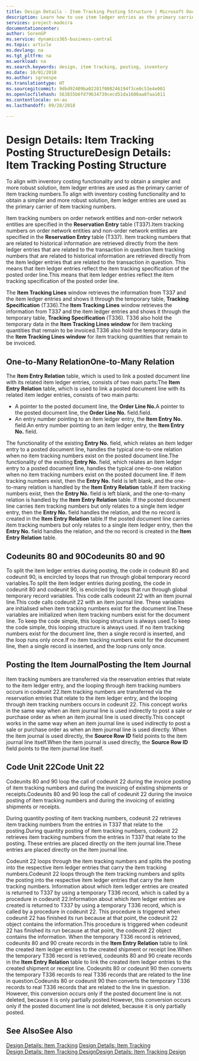 ```yaml
---
title: Design Details - Item Tracking Posting Structure | Microsoft Docs
description: Learn how to use item ledger entries as the primary carrier of item tracking numbers.
services: project-madeira
documentationcenter: 
author: SorenGP
ms.service: dynamics365-business-central
ms.topic: article
ms.devlang: na
ms.tgt_pltfrm: na
ms.workload: na
ms.search.keywords: design, item tracking, posting, inventory
ms.date: 10/01/2018
ms.author: sgroespe
ms.translationtype: HT
ms.sourcegitcommit: 9dbd92409ba02281f008246194f3ce0c53e4e001
ms.openlocfilehash: 563835b6fd79634739cecd51da1600aa8faa1011
ms.contentlocale: en-au
ms.lasthandoff: 09/28/2018

---
```

# <a name="design-details-item-tracking-posting-structure"></a><span data-ttu-id="66e08-103">Design Details: Item Tracking Posting Structure</span><span class="sxs-lookup"><span data-stu-id="66e08-103">Design Details: Item Tracking Posting Structure</span></span>
<span data-ttu-id="66e08-104">To align with inventory costing functionality and to obtain a simpler and more robust solution, item ledger entries are used as the primary carrier of item tracking numbers.</span><span class="sxs-lookup"><span data-stu-id="66e08-104">To align with inventory costing functionality and to obtain a simpler and more robust solution, item ledger entries are used as the primary carrier of item tracking numbers.</span></span>  
  
<span data-ttu-id="66e08-105">Item tracking numbers on order network entities and non-order network entities are specified in the **Reservation Entry** table (T337).</span><span class="sxs-lookup"><span data-stu-id="66e08-105">Item tracking numbers on order network entities and non-order network entities are specified in the **Reservation Entry** table (T337).</span></span> <span data-ttu-id="66e08-106">Item tracking numbers that are related to historical information are retrieved directly from the item ledger entries that are related to the transaction in question.</span><span class="sxs-lookup"><span data-stu-id="66e08-106">Item tracking numbers that are related to historical information are retrieved directly from the item ledger entries that are related to the transaction in question.</span></span> <span data-ttu-id="66e08-107">This means that item ledger entries reflect the item tracking specification of the posted order line.</span><span class="sxs-lookup"><span data-stu-id="66e08-107">This means that item ledger entries reflect the item tracking specification of the posted order line.</span></span>  
  
<span data-ttu-id="66e08-108">The **Item Tracking Lines** window retrieves the information from T337 and the item ledger entries and shows it through the temporary table, **Tracking Specification** (T336).</span><span class="sxs-lookup"><span data-stu-id="66e08-108">The **Item Tracking Lines** window retrieves the information from T337 and the item ledger entries and shows it through the temporary table, **Tracking Specification** (T336).</span></span> <span data-ttu-id="66e08-109">T336 also hold the temporary data in the **Item Tracking Lines window** for item tracking quantities that remain to be invoiced.</span><span class="sxs-lookup"><span data-stu-id="66e08-109">T336 also hold the temporary data in the **Item Tracking Lines window** for item tracking quantities that remain to be invoiced.</span></span>  
  
## <a name="one-to-many-relation"></a><span data-ttu-id="66e08-110">One-to-Many Relation</span><span class="sxs-lookup"><span data-stu-id="66e08-110">One-to-Many Relation</span></span>  
<span data-ttu-id="66e08-111">The **Item Entry Relation** table, which is used to link a posted document line with its related item ledger entries, consists of two main parts:</span><span class="sxs-lookup"><span data-stu-id="66e08-111">The **Item Entry Relation** table, which is used to link a posted document line with its related item ledger entries, consists of two main parts:</span></span>  
  
* <span data-ttu-id="66e08-112">A pointer to the posted document line, the **Order Line No.**</span><span class="sxs-lookup"><span data-stu-id="66e08-112">A pointer to the posted document line, the **Order Line No.**</span></span> <span data-ttu-id="66e08-113">field.</span><span class="sxs-lookup"><span data-stu-id="66e08-113">field.</span></span>  
* <span data-ttu-id="66e08-114">An entry number pointing to an item ledger entry, the **Item Entry No.** field.</span><span class="sxs-lookup"><span data-stu-id="66e08-114">An entry number pointing to an item ledger entry, the **Item Entry No.** field.</span></span>  
  
<span data-ttu-id="66e08-115">The functionality of the existing **Entry No.** field, which relates an item ledger entry to a posted document line, handles the typical one-to-one relation when no item tracking numbers exist on the posted document line.</span><span class="sxs-lookup"><span data-stu-id="66e08-115">The functionality of the existing **Entry No.** field, which relates an item ledger entry to a posted document line, handles the typical one-to-one relation when no item tracking numbers exist on the posted document line.</span></span> <span data-ttu-id="66e08-116">If item tracking numbers exist, then the **Entry No.** field is left blank, and the one-to-many relation is handled by the **Item Entry Relation** table.</span><span class="sxs-lookup"><span data-stu-id="66e08-116">If item tracking numbers exist, then the **Entry No.** field is left blank, and the one-to-many relation is handled by the **Item Entry Relation** table.</span></span> <span data-ttu-id="66e08-117">If the posted document line carries item tracking numbers but only relates to a single item ledger entry, then the **Entry No.** field handles the relation, and the no record is created in the **Item Entry Relation** table.</span><span class="sxs-lookup"><span data-stu-id="66e08-117">If the posted document line carries item tracking numbers but only relates to a single item ledger entry, then the **Entry No.** field handles the relation, and the no record is created in the **Item Entry Relation** table.</span></span>  
  
## <a name="codeunits-80-and-90"></a><span data-ttu-id="66e08-118">Codeunits 80 and 90</span><span class="sxs-lookup"><span data-stu-id="66e08-118">Codeunits 80 and 90</span></span>  
<span data-ttu-id="66e08-119">To split the item ledger entries during posting, the code in codeunit 80 and codeunit 90, is encircled by loops that run through global temporary record variables.</span><span class="sxs-lookup"><span data-stu-id="66e08-119">To split the item ledger entries during posting, the code in codeunit 80 and codeunit 90, is encircled by loops that run through global temporary record variables.</span></span> <span data-ttu-id="66e08-120">This code calls codeunit 22 with an item journal line.</span><span class="sxs-lookup"><span data-stu-id="66e08-120">This code calls codeunit 22 with an item journal line.</span></span> <span data-ttu-id="66e08-121">These variables are initialised when item tracking numbers exist for the document line.</span><span class="sxs-lookup"><span data-stu-id="66e08-121">These variables are initialized when item tracking numbers exist for the document line.</span></span> <span data-ttu-id="66e08-122">To keep the code simple, this looping structure is always used.</span><span class="sxs-lookup"><span data-stu-id="66e08-122">To keep the code simple, this looping structure is always used.</span></span> <span data-ttu-id="66e08-123">If no item tracking numbers exist for the document line, then a single record is inserted, and the loop runs only once.</span><span class="sxs-lookup"><span data-stu-id="66e08-123">If no item tracking numbers exist for the document line, then a single record is inserted, and the loop runs only once.</span></span>  
  
## <a name="posting-the-item-journal"></a><span data-ttu-id="66e08-124">Posting the Item Journal</span><span class="sxs-lookup"><span data-stu-id="66e08-124">Posting the Item Journal</span></span>  
<span data-ttu-id="66e08-125">Item tracking numbers are transferred via the reservation entries that relate to the item ledger entry, and the looping through item tracking numbers occurs in codeunit 22.</span><span class="sxs-lookup"><span data-stu-id="66e08-125">Item tracking numbers are transferred via the reservation entries that relate to the item ledger entry, and the looping through item tracking numbers occurs in codeunit 22.</span></span> <span data-ttu-id="66e08-126">This concept works in the same way when an item journal line is used indirectly to post a sale or purchase order as when an item journal line is used directly.</span><span class="sxs-lookup"><span data-stu-id="66e08-126">This concept works in the same way when an item journal line is used indirectly to post a sale or purchase order as when an item journal line is used directly.</span></span> <span data-ttu-id="66e08-127">When the item journal is used directly, the **Source Row ID** field points to the item journal line itself.</span><span class="sxs-lookup"><span data-stu-id="66e08-127">When the item journal is used directly, the **Source Row ID** field points to the item journal line itself.</span></span>  
  
## <a name="code-unit-22"></a><span data-ttu-id="66e08-128">Code Unit 22</span><span class="sxs-lookup"><span data-stu-id="66e08-128">Code Unit 22</span></span>  
<span data-ttu-id="66e08-129">Codeunits 80 and 90 loop the call of codeunit 22 during the invoice posting of item tracking numbers and during the invoicing of existing shipments or receipts.</span><span class="sxs-lookup"><span data-stu-id="66e08-129">Codeunits 80 and 90 loop the call of codeunit 22 during the invoice posting of item tracking numbers and during the invoicing of existing shipments or receipts.</span></span>  
  
<span data-ttu-id="66e08-130">During quantity posting of item tracking numbers, codeunit 22 retrieves item tracking numbers from the entries in T337 that relate to the posting.</span><span class="sxs-lookup"><span data-stu-id="66e08-130">During quantity posting of item tracking numbers, codeunit 22 retrieves item tracking numbers from the entries in T337 that relate to the posting.</span></span> <span data-ttu-id="66e08-131">These entries are placed directly on the item journal line.</span><span class="sxs-lookup"><span data-stu-id="66e08-131">These entries are placed directly on the item journal line.</span></span>  
  
<span data-ttu-id="66e08-132">Codeunit 22 loops through the item tracking numbers and splits the posting into the respective item ledger entries that carry the item tracking numbers.</span><span class="sxs-lookup"><span data-stu-id="66e08-132">Codeunit 22 loops through the item tracking numbers and splits the posting into the respective item ledger entries that carry the item tracking numbers.</span></span> <span data-ttu-id="66e08-133">Information about which item ledger entries are created is returned to T337 by using a temporary T336 record, which is called by a procedure in codeunit 22.</span><span class="sxs-lookup"><span data-stu-id="66e08-133">Information about which item ledger entries are created is returned to T337 by using a temporary T336 record, which is called by a procedure in codeunit 22.</span></span> <span data-ttu-id="66e08-134">This procedure is triggered when codeunit 22 has finished its run because at that point, the codeunit 22 object contains the information.</span><span class="sxs-lookup"><span data-stu-id="66e08-134">This procedure is triggered when codeunit 22 has finished its run because at that point, the codeunit 22 object contains the information.</span></span> <span data-ttu-id="66e08-135">When the temporary T336 record is retrieved, codeunits 80 and 90 create records in the **Item Entry Relation** table to link the created item ledger entries to the created shipment or receipt line.</span><span class="sxs-lookup"><span data-stu-id="66e08-135">When the temporary T336 record is retrieved, codeunits 80 and 90 create records in the **Item Entry Relation** table to link the created item ledger entries to the created shipment or receipt line.</span></span> <span data-ttu-id="66e08-136">Codeunits 80 or codeunit 90 then converts the temporary T336 records to real T336 records that are related to the line in question.</span><span class="sxs-lookup"><span data-stu-id="66e08-136">Codeunits 80 or codeunit 90 then converts the temporary T336 records to real T336 records that are related to the line in question.</span></span> <span data-ttu-id="66e08-137">However, this conversion occurs only if the posted document line is not deleted, because it is only partially posted.</span><span class="sxs-lookup"><span data-stu-id="66e08-137">However, this conversion occurs only if the posted document line is not deleted, because it is only partially posted.</span></span>  
  
## <a name="see-also"></a><span data-ttu-id="66e08-138">See Also</span><span class="sxs-lookup"><span data-stu-id="66e08-138">See Also</span></span>  
<span data-ttu-id="66e08-139">[Design Details: Item Tracking](design-details-item-tracking.md) </span><span class="sxs-lookup"><span data-stu-id="66e08-139">[Design Details: Item Tracking](design-details-item-tracking.md) </span></span>  
[<span data-ttu-id="66e08-140">Design Details: Item Tracking Design</span><span class="sxs-lookup"><span data-stu-id="66e08-140">Design Details: Item Tracking Design</span></span>](design-details-item-tracking-design.md)
